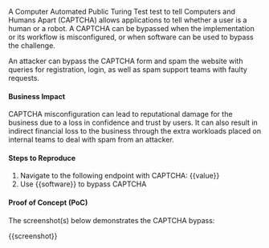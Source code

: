 A Computer Automated Public Turing Test test to tell Computers and Humans Apart (CAPTCHA) allows applications to tell whether a user is a human or a robot. A CAPTCHA can be bypassed when the implementation or its workflow is misconfigured, or when software can be used to bypass the challenge.

An attacker can bypass the CAPTCHA form and spam the website with queries for registration, login, as well as spam support teams with faulty requests.

#### Business Impact

CAPTCHA misconfiguration can lead to reputational damage for the business due to a loss in confidence and trust by users. It can also result in indirect financial loss to the business through the extra workloads placed on internal teams to deal with spam from an attacker.

#### Steps to Reproduce

1. Navigate to the following endpoint with CAPTCHA: {{value}}
1. Use {{software}} to bypass CAPTCHA

#### Proof of Concept (PoC)

The screenshot(s) below demonstrates the CAPTCHA bypass:

{{screenshot}}
